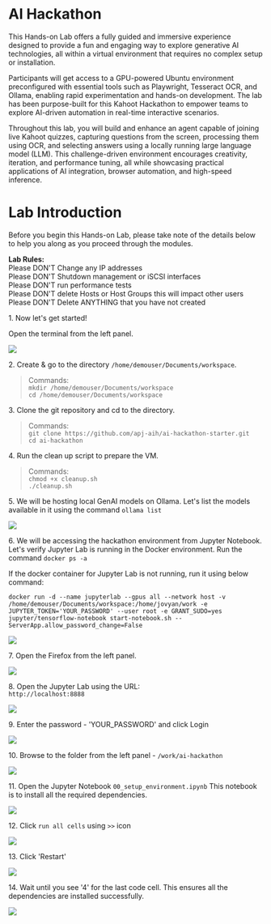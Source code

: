 # AI Hackathon

This Hands-on Lab offers a fully guided and immersive experience designed to provide a fun and engaging way to explore generative AI technologies, all within a virtual environment that requires no complex setup or installation.

Participants will get access to a GPU-powered Ubuntu environment preconfigured with essential tools such as Playwright, Tesseract OCR, and Ollama, enabling rapid experimentation and hands-on development. The lab has been purpose-built for this Kahoot Hackathon to empower teams to explore AI-driven automation in real-time interactive scenarios.

Throughout this lab, you will build and enhance an agent capable of joining live Kahoot quizzes, capturing questions from the screen, processing them using OCR, and selecting answers using a locally running large language model (LLM). This challenge-driven environment encourages creativity, iteration, and performance tuning, all while showcasing practical applications of AI integration, browser automation, and high-speed inference.

# Lab Introduction

Before you begin this Hands-on Lab, please take note of the details below to help you along as you proceed through the modules.

**Lab Rules:**\
Please DON'T Change any IP addresses\
Please DON'T Shutdown management or iSCSI interfaces\
Please DON'T run performance tests\
Please DON'T delete Hosts or Host Groups this will impact other users\
Please DON'T Delete ANYTHING that you have not created


1\. Now let's get started!

Open the terminal from the left panel.

![](https://ajeuwbhvhr.cloudimg.io/https://colony-recorder.s3.amazonaws.com/files/2025-07-18/e5b3262f-a349-4027-9274-ef563aa46e48/ascreenshot.jpeg?tl_px=0,0&br_px=1376,769&force_format=jpeg&q=100&width=1120.0&wat=1&wat_opacity=0.7&wat_gravity=northwest&wat_url=https://colony-recorder.s3.us-west-1.amazonaws.com/images/watermarks/FB923C_standard.png&wat_pad=-4,183)

2\. Create & go to the directory `/home/demouser/Documents/workspace`.

> Commands: \
`mkdir /home/demouser/Documents/workspace` \
`cd /home/demouser/Documents/workspace`

3\. Clone the git repository and cd to the directory.

> Commands: \
`git clone https://github.com/apj-aih/ai-hackathon-starter.git` \
`cd ai-hackathon`

4\. Run the clean up script to prepare the VM.

> Commands: \
`chmod +x cleanup.sh` \
`./cleanup.sh`

5\. We will be hosting local GenAI models on Ollama. Let's list the models available in it using the command `ollama list`

![](https://ajeuwbhvhr.cloudimg.io/https://colony-recorder.s3.amazonaws.com/files/2025-07-18/3f89ca47-d4bf-4d1f-9f84-4aa8be7347a7/ascreenshot.jpeg?tl_px=103,0&br_px=1479,769&force_format=jpeg&q=100&width=1120.0&wat=1&wat_opacity=0.7&wat_gravity=northwest&wat_url=https://colony-recorder.s3.us-west-1.amazonaws.com/images/watermarks/FB923C_standard.png&wat_pad=602,140)


6\. We will be accessing the hackathon environment from Jupyter Notebook. Let's verify Jupyter Lab is running in the Docker environment. Run the command `docker ps -a`

If the docker container for Jupyter Lab is not running, run it using below command:

`docker run -d --name jupyterlab --gpus all --network host -v /home/demouser/Documents/workspace:/home/jovyan/work -e JUPYTER_TOKEN='YOUR_PASSWORD' --user root -e GRANT_SUDO=yes jupyter/tensorflow-notebook start-notebook.sh --ServerApp.allow_password_change=False`

![](https://ajeuwbhvhr.cloudimg.io/https://colony-recorder.s3.amazonaws.com/files/2025-07-18/e76b2392-9fdd-46eb-a9cf-22e0d73e3d2c/ascreenshot.jpeg?tl_px=0,0&br_px=1376,769&force_format=jpeg&q=100&width=1120.0&wat=1&wat_opacity=0.7&wat_gravity=northwest&wat_url=https://colony-recorder.s3.us-west-1.amazonaws.com/images/watermarks/FB923C_standard.png&wat_pad=228,82)


7\. Open the Firefox from the left panel.

![](https://ajeuwbhvhr.cloudimg.io/https://colony-recorder.s3.amazonaws.com/files/2025-07-18/008da927-2683-4c62-8430-906d106a246a/ascreenshot.jpeg?tl_px=0,0&br_px=1376,769&force_format=jpeg&q=100&width=1120.0&wat=1&wat_opacity=0.7&wat_gravity=northwest&wat_url=https://colony-recorder.s3.us-west-1.amazonaws.com/images/watermarks/FB923C_standard.png&wat_pad=1,17)


8\. Open the Jupyter Lab using the URL:\
`http://localhost:8888`

![](https://ajeuwbhvhr.cloudimg.io/https://colony-recorder.s3.amazonaws.com/files/2025-07-18/60d248ff-53a8-451d-bfeb-83631d1e53e3/ascreenshot.jpeg?tl_px=0,0&br_px=1376,769&force_format=jpeg&q=100&width=1120.0&wat=1&wat_opacity=0.7&wat_gravity=northwest&wat_url=https://colony-recorder.s3.us-west-1.amazonaws.com/images/watermarks/FB923C_standard.png&wat_pad=172,69)


9\. Enter the password - 'YOUR_PASSWORD' and click Login

![](https://ajeuwbhvhr.cloudimg.io/https://colony-recorder.s3.amazonaws.com/files/2025-07-18/c53c8c95-6c66-455e-81f2-0dd648de1d8e/ascreenshot.jpeg?tl_px=103,0&br_px=1479,769&force_format=jpeg&q=100&width=1120.0&wat=1&wat_opacity=0.7&wat_gravity=northwest&wat_url=https://colony-recorder.s3.us-west-1.amazonaws.com/images/watermarks/FB923C_standard.png&wat_pad=554,176)


10\. Browse to the folder from the left panel - `/work/ai-hackathon`

![](https://ajeuwbhvhr.cloudimg.io/https://colony-recorder.s3.amazonaws.com/files/2025-07-18/be01b602-1886-47ea-8f5f-cd76d65fbc67/ascreenshot.jpeg?tl_px=0,0&br_px=1376,769&force_format=jpeg&q=100&width=1120.0&wat=1&wat_opacity=0.7&wat_gravity=northwest&wat_url=https://colony-recorder.s3.us-west-1.amazonaws.com/images/watermarks/FB923C_standard.png&wat_pad=134,220)


11\. Open the Jupyter Notebook `00_setup_environment.ipynb` This notebook is to install all the required dependencies.

![](https://ajeuwbhvhr.cloudimg.io/https://colony-recorder.s3.amazonaws.com/files/2025-07-18/448604d2-ee88-48e9-97dc-39db1c9644bb/ascreenshot.jpeg?tl_px=0,0&br_px=1376,769&force_format=jpeg&q=100&width=1120.0&wat=1&wat_opacity=0.7&wat_gravity=northwest&wat_url=https://colony-recorder.s3.us-west-1.amazonaws.com/images/watermarks/FB923C_standard.png&wat_pad=152,224)


12\. Click `run all cells` using `>>` icon

![](https://ajeuwbhvhr.cloudimg.io/https://colony-recorder.s3.amazonaws.com/files/2025-07-18/e27cf608-0acf-466f-95ab-69b848c36a08/ascreenshot.jpeg?tl_px=0,0&br_px=1376,769&force_format=jpeg&q=100&width=1120.0&wat=1&wat_opacity=0.7&wat_gravity=northwest&wat_url=https://colony-recorder.s3.us-west-1.amazonaws.com/images/watermarks/FB923C_standard.png&wat_pad=515,137)


13\. Click 'Restart'

![](https://ajeuwbhvhr.cloudimg.io/https://colony-recorder.s3.amazonaws.com/files/2025-07-18/e9c1948f-64da-4f76-b616-c76e5a9f550b/ascreenshot.jpeg?tl_px=103,218&br_px=1479,987&force_format=jpeg&q=100&width=1120.0&wat=1&wat_opacity=0.7&wat_gravity=northwest&wat_url=https://colony-recorder.s3.us-west-1.amazonaws.com/images/watermarks/FB923C_standard.png&wat_pad=678,277)


14\. Wait until you see '4' for the last code cell. This ensures all the dependencies are installed successfully.

![](https://ajeuwbhvhr.cloudimg.io/https://colony-recorder.s3.amazonaws.com/files/2025-07-18/dc879293-0e9d-4229-8fc4-c97109667bd8/ascreenshot.jpeg?tl_px=0,0&br_px=1376,769&force_format=jpeg&q=100&width=1120.0&wat=1&wat_opacity=0.7&wat_gravity=northwest&wat_url=https://colony-recorder.s3.us-west-1.amazonaws.com/images/watermarks/FB923C_standard.png&wat_pad=353,211)
